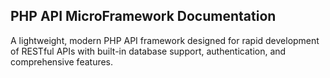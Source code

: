 ## PHP API MicroFramework Documentation
A lightweight, modern PHP API framework designed for rapid development of RESTful APIs with built-in database support, authentication, and comprehensive features.

